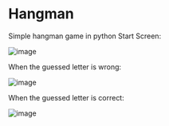 # Hangman
Simple hangman game in python
Start Screen: 

![image](https://github.com/Blurr99/Hangman/assets/116642733/99d5daa3-af21-492f-9f1c-1dbfede2e72d)

When the guessed letter is wrong:

![image](https://github.com/Blurr99/Hangman/assets/116642733/1175e3c9-6747-412a-b3d0-d60dec6a50cc)

When the guessed letter is correct:

![image](https://github.com/Blurr99/Hangman/assets/116642733/f51c1b05-0c60-4c92-877e-b4a4bc209313)



